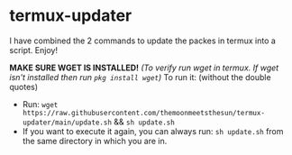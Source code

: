 # termux-updater
 
I have combined the 2 commands to update the packes in termux into a script. Enjoy!

**MAKE SURE WGET IS INSTALLED!**
*(To verify run wget in termux. If wget isn't installed then run `pkg install wget`)*
To run it:
(without the double quotes)
- Run: `wget https://raw.githubusercontent.com/themoonmeetsthesun/termux-updater/main/update.sh` && `sh update.sh`
- If you want to execute it again, you can always run: `sh update.sh` from the same directory in which you are in.
